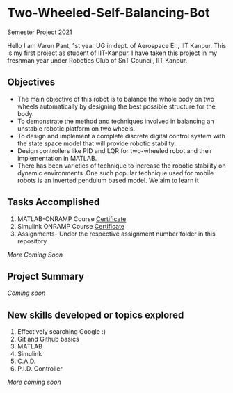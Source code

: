 # Two-Wheeled-Self-Balancing-Bot
Semester Project 2021

Hello I am Varun Pant, 1st year UG in dept. of Aerospace Er., IIT Kanpur. This is my first project as student of IIT-Kanpur. I have taken this project in my freshman year under Robotics Club of SnT Council, IIT Kanpur.

## Objectives
- The main objective of this robot is to balance the whole body on two wheels automatically by designing the best possible structure for the body.
- To demonstrate the method and techniques involved in balancing an unstable robotic platform on two wheels.
- To design and implement a complete discrete digital control system with the state space model that will provide robotic stability.
- Design controllers like PID and LQR for two-wheeled robot and their implementation in MATLAB.
- There has been varieties of technique to increase the robotic stability on dynamic environments .One such popular technique used for mobile robots is an inverted pendulum based model. We aim to learn it

## Tasks Accomplished
1. MATLAB-ONRAMP Course [Certificate](https://matlabacademy.mathworks.com/progress/share/certificate.html?id=e9756f63-a6e8-4a29-8bb4-162b6baf939f "View cerificate")
2. Simulink ONRAMP Course [Certificate](https://matlabacademy.mathworks.com/progress/share/certificate.html?id=13fc5e79-e49d-4fbf-b93d-39c0bcbb2199 "View certificate")
3. Assignments- Under the respective assignment number folder in this repository


_More Coming Soon_

## Project Summary
_Coming soon_

## New skills developed or topics explored
1. Effectively searching Google :)
2. Git and Github basics
3. MATLAB
4. Simulink
5. C.A.D.
6. P.I.D. Controller


_More coming soon_
